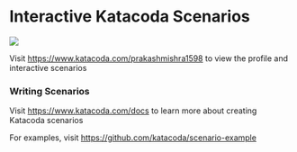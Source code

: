 # Interactive Katacoda Scenarios

[![](http://shields.katacoda.com/katacoda/prakashmishra1598/count.svg)](https://www.katacoda.com/prakashmishra1598 "Get your profile on Katacoda.com")

Visit https://www.katacoda.com/prakashmishra1598 to view the profile and interactive scenarios

### Writing Scenarios
Visit https://www.katacoda.com/docs to learn more about creating Katacoda scenarios

For examples, visit https://github.com/katacoda/scenario-example
